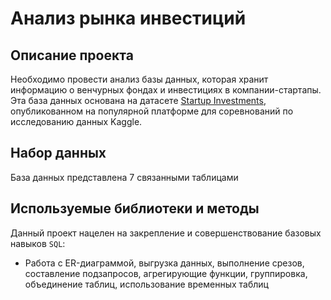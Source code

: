 # Анализ рынка инвестиций

## Описание проекта

Необходимо провести анализ базы данных, которая хранит информацию о венчурных фондах и инвестициях в компании-стартапы. Эта база данных основана на датасете [Startup Investments](https://www.kaggle.com/datasets/justinas/startup-investments), опубликованном на популярной платформе для соревнований по исследованию данных Kaggle. 

## Набор данных

База данных представлена 7 связанными таблицами

## Используемые библиотеки и методы

Данный проект нацелен на закрепление и совершенствование базовых навыков `SQL`:
- Работа с ER-диаграммой, выгрузка данных, выполнение срезов, составление подзапросов, агрегирующие функции, группировка, объединение таблиц, использование временных таблиц
